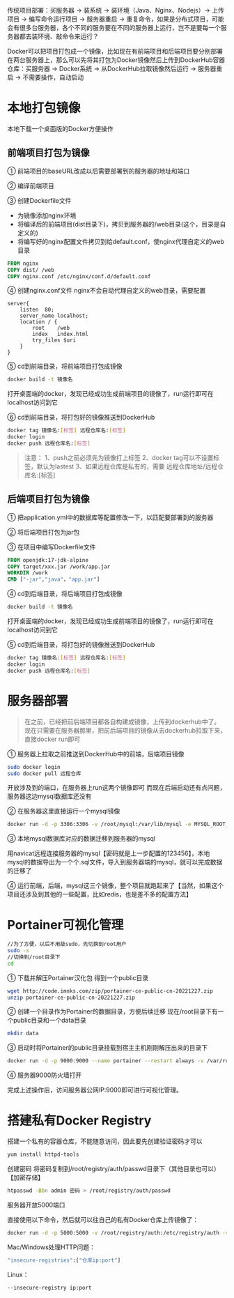 传统项目部署：买服务器 -> 装系统 -> 装环境（Java、Nginx、Nodejs）-> 上传项目 -> 编写命令运行项目 -> 服务器重启 -> 重复命令，如果是分布式项目，可能会有很多台服务器，各个不同的服务要在不同的服务器上运行，岂不是要每一个服务器都去装环境、敲命令来运行？

Docker可以把项目打包成一个镜像，比如现在有前端项目和后端项目要分别部署在两台服务器上，那么可以先将其打包为Docker镜像然后上传到DockerHub容器仓库：买服务器 -> Docker系统 -> 从DockerHub拉取镜像然后运行 -> 服务器重启 -> 不需要操作，自动启动

# 本地打包镜像

本地下载一个桌面版的Docker方便操作

## 前端项目打包为镜像

① 前端项目的baseURL改成以后需要部署到的服务器的地址和端口

② 编译前端项目

③ 创建Dockerfile文件
* 为镜像添加nginx环境
* 将编译后的前端项目(dist目录下)，拷贝到服务器的/web目录(这个，目录是自定义的)
* 将编写好的nginx配置文件拷贝到给default.conf，使nginx代理自定义的web目录
```dockerfile
FROM nginx
COPY dist/ /web
COPY nginx.conf /etc/nginx/conf.d/default.conf
```

④ 创建nginx.conf文件
nginx不会自动代理自定义的web目录，需要配置
```nginx
server{
    listen  80;
    server_name localhost;
    location / {
        root    /web
        index   index.html
        try_files $uri
    }
}
```

⑤ cd到前端目录，将前端项目打包成镜像
```bash
docker build -t 镜像名 
```

打开桌面端的docker，发现已经成功生成前端项目的镜像了，run运行即可在localhost访问到它

⑥ cd到前端目录，将打包好的镜像推送到DockerHub
```bash
docker tag 镜像名:[标签] 远程仓库名:[标签]
docker login
docker push 远程仓库名:[标签]
```

>注意：
1、push之前必须先为镜像打上标签
2、docker tag可以不设置标签，默认为lastest
3、如果远程仓库是私有的，需要 远程仓库地址/远程仓库名:[标签]

## 后端项目打包为镜像

① 把application.yml中的数据库等配置修改一下，以匹配要部署到的服务器

② 将后端项目打包为jar包

③ 在项目中编写Dockerfile文件
```dockerfile
FROM openjdk:17-jdk-alpine
COPY target/xxx.jar /work/app.jar
WORKDIR /work
CMD ["-jar","java"，"app.jar"]
```

④ cd到后端目录，将后端项目打包成镜像
```bash
docker build -t 镜像名 
```

打开桌面端的docker，发现已经成功生成前端项目的镜像了，run运行即可在localhost访问到它

⑤ cd到后端目录，将打包好的镜像推送到DockerHub
```bash
docker tag 镜像名:[标签] 远程仓库名:[标签]
docker login
docker push 远程仓库名:[标签]
```

# 服务器部署

>在之前，已经把前后端项目都各自构建成镜像，上传到dockerhub中了。
现在只需要在服务器那里，把前后端项目的镜像从去dockerhub拉取下来，直接docker run即可

① 服务器上拉取之前推送到DockerHub中的前端，后端项目镜像

```bash
sudo docker login
sudo docker pull 远程仓库
```

开放涉及到的端口，在服务器上run这两个镜像即可
而现在后端启动还有点问题，服务器这边mysql数据库还没有

② 在服务器这里直接运行一个mysql镜像
```bash
docker run -d -p 3306:3306 -v /root/mysql:/var/lib/mysql -e MYSQL_ROOT_PASSWORD=123456 --name mysql mysql
```

③ 本地mysql数据库对应的数据迁移到服务器的mysql

用navicat远程连接服务器的mysql【密码就是上一步配置的123456】，本地mysql的数据导出为一个个.sql文件，导入到服务器端的mysql，就可以完成数据的迁移了

④ 运行前端，后端，mysql这三个镜像，整个项目就跑起来了【当然，如果这个项目还涉及到其他的一些配置，比如redis，也是差不多的配置方法】

# Portainer可视化管理

```bash
//为了方便，以后不用敲sudo，先切换到root用户
sudo -s
//切换到/root目录下
cd
```

① 下载并解压Portainer汉化包
得到一个public目录
```bash
wget http://code.imnks.com/zip/portainer-ce-public-cn-20221227.zip
unzip portainer-ce-public-cn-20221227.zip
```

② 创建一个目录作为Portainer的数据目录，方便后续迁移
现在/root目录下有一个public目录和一个data目录
```bash
mkdir data
```

③ 启动时将Portainer的public目录挂载到宿主主机刚刚解压出来的目录下

```bash
docker run -d -p 9000:9000 --name portainer --restart always -v /var/run/docker.sock:/var/run/docker.sock -v /root/data:/data -v /root/public:/public portainer/portainer
```

④ 服务器9000防火墙打开

完成上述操作后，访问服务器公网IP:9000即可进行可视化管理。



# 搭建私有Docker Registry

搭建一个私有的容器仓库，不能随意访问，因此要先创建验证密码才可以

```bash
yum install httpd-tools
```

创建密码
将密码复制到/root/registry/auth/passwd目录下（其他目录也可以）【加密存储】
```bash
htpasswd -Bbn admin 密码 > /root/registry/auth/passwd
```

服务器开放5000端口

直接使用以下命令，然后就可以往自己的私有Docker仓库上传镜像了：
```bash
docker run -d -p 5000:5000 -v /root/registry/auth:/etc/registry/auth -v /root/registry/data:/var/lib/registry -e "REGISTRY_AUTH=htpasswd" -e "REGISTRY_AUTH_HTPASSWD_REALM=Registry Realm" -e "REGISTRY_AUTH_HTPASSWD_PATH=/etc/registry/auth/passwd" registry
```

Mac/Windows处理HTTP问题：
```sh
"insecure-registries":["仓库ip:port"]
```

Linux：
```sh
--insecure-registry ip:port
```